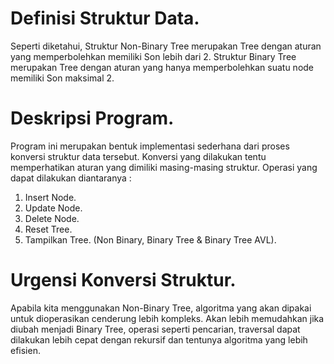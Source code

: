 # Definisi Struktur Data.
Seperti diketahui,
Struktur Non-Binary Tree merupakan Tree dengan aturan yang memperbolehkan memiliki Son lebih dari 2.
Struktur Binary Tree merupakan Tree dengan aturan yang hanya memperbolehkan suatu node memiliki Son maksimal 2.

# Deskripsi Program.
Program ini merupakan bentuk implementasi sederhana dari proses konversi struktur data tersebut. Konversi yang dilakukan tentu memperhatikan aturan yang dimiliki masing-masing struktur. Operasi yang dapat dilakukan diantaranya :
1. Insert Node.
2. Update Node.
3. Delete Node.
4. Reset Tree.
5. Tampilkan Tree. (Non Binary, Binary Tree & Binary Tree AVL).

# Urgensi Konversi Struktur.
Apabila kita menggunakan Non-Binary Tree, algoritma yang akan dipakai untuk dioperasikan cenderung lebih kompleks. Akan lebih memudahkan jika diubah menjadi Binary Tree, operasi seperti pencarian, traversal dapat dilakukan lebih cepat dengan rekursif dan tentunya algoritma yang lebih efisien.
